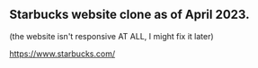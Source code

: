 ## Starbucks website clone as of April 2023.
(the website isn't responsive AT ALL, I might fix it later)

https://www.starbucks.com/
